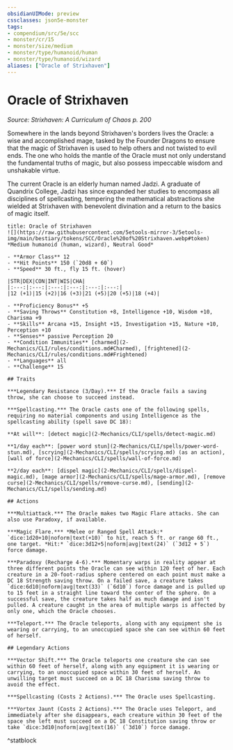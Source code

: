 ```yaml
---
obsidianUIMode: preview
cssclasses: json5e-monster
tags:
- compendium/src/5e/scc
- monster/cr/15
- monster/size/medium
- monster/type/humanoid/human
- monster/type/humanoid/wizard
aliases: ["Oracle of Strixhaven"]
---
```

# Oracle of Strixhaven
*Source: Strixhaven: A Curriculum of Chaos p. 200*  

Somewhere in the lands beyond Strixhaven's borders lives the Oracle: a wise and accomplished mage, tasked by the Founder Dragons to ensure that the magic of Strixhaven is used to help others and not twisted to evil ends. The one who holds the mantle of the Oracle must not only understand the fundamental truths of magic, but also possess impeccable wisdom and unshakable virtue.

The current Oracle is an elderly human named Jadzi. A graduate of Quandrix College, Jadzi has since expanded her studies to encompass all disciplines of spellcasting, tempering the mathematical abstractions she wielded at Strixhaven with benevolent divination and a return to the basics of magic itself.

```ad-statblock
title: Oracle of Strixhaven
![](https://raw.githubusercontent.com/5etools-mirror-3/5etools-img/main/bestiary/tokens/SCC/Oracle%20of%20Strixhaven.webp#token)
*Medium humanoid (human, wizard), Neutral Good*

- **Armor Class** 12
- **Hit Points** 150 (`20d8 + 60`)
- **Speed** 30 ft., fly 15 ft. (hover)

|STR|DEX|CON|INT|WIS|CHA|
|:---:|:---:|:---:|:---:|:---:|:---:|
|12 (+1)|15 (+2)|16 (+3)|21 (+5)|20 (+5)|18 (+4)|

- **Proficiency Bonus** +5
- **Saving Throws** Constitution +8, Intelligence +10, Wisdom +10, Charisma +9
- **Skills** Arcana +15, Insight +15, Investigation +15, Nature +10, Perception +10
- **Senses** passive Perception 20
- **Condition Immunities** [charmed](2-Mechanics/CLI/rules/conditions.md#Charmed), [frightened](2-Mechanics/CLI/rules/conditions.md#Frightened)
- **Languages** all
- **Challenge** 15

## Traits

***Legendary Resistance (3/Day).*** If the Oracle fails a saving throw, she can choose to succeed instead.

***Spellcasting.*** The Oracle casts one of the following spells, requiring no material components and using Intelligence as the spellcasting ability (spell save DC 18):

**At will**: [detect magic](2-Mechanics/CLI/spells/detect-magic.md)

**1/day each**: [power word stun](2-Mechanics/CLI/spells/power-word-stun.md), [scrying](2-Mechanics/CLI/spells/scrying.md) (as an action), [wall of force](2-Mechanics/CLI/spells/wall-of-force.md)

**2/day each**: [dispel magic](2-Mechanics/CLI/spells/dispel-magic.md), [mage armor](2-Mechanics/CLI/spells/mage-armor.md), [remove curse](2-Mechanics/CLI/spells/remove-curse.md), [sending](2-Mechanics/CLI/spells/sending.md)

## Actions

***Multiattack.*** The Oracle makes two Magic Flare attacks. She can also use Paradoxy, if available.

***Magic Flare.*** *Melee or Ranged Spell Attack:* `dice:1d20+10|noform|text(+10)` to hit, reach 5 ft. or range 60 ft., one target. *Hit:* `dice:3d12+5|noform|avg|text(24)` (`3d12 + 5`) force damage.

***Paradoxy (Recharge 4-6).*** Momentary warps in reality appear at three different points the Oracle can see within 120 feet of her. Each creature in a 20-foot-radius sphere centered on each point must make a DC 18 Strength saving throw. On a failed save, a creature takes `dice:6d10|noform|avg|text(33)` (`6d10`) force damage and is pulled up to 15 feet in a straight line toward the center of the sphere. On a successful save, the creature takes half as much damage and isn't pulled. A creature caught in the area of multiple warps is affected by only one, which the Oracle chooses.

***Teleport.*** The Oracle teleports, along with any equipment she is wearing or carrying, to an unoccupied space she can see within 60 feet of herself.

## Legendary Actions

***Vector Shift.*** The Oracle teleports one creature she can see within 60 feet of herself, along with any equipment it is wearing or carrying, to an unoccupied space within 30 feet of herself. An unwilling target must succeed on a DC 18 Charisma saving throw to avoid the effect.

***Spellcasting (Costs 2 Actions).*** The Oracle uses Spellcasting.

***Vortex Jaunt (Costs 2 Actions).*** The Oracle uses Teleport, and immediately after she disappears, each creature within 30 feet of the space she left must succeed on a DC 18 Constitution saving throw or take `dice:3d10|noform|avg|text(16)` (`3d10`) force damage.
```
^statblock